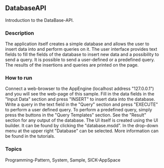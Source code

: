 ## DatabaseAPI
Introduction to the DataBase-API.

### Description
The application itself creates a simple database and allows the user to insert
data into and perform queries on it. The user interface provides text fields to 
fill the fields of the database to insert new data and a possibility to send a query. 
It is possible to send a user-defined or a predefined query.
The results of the insertions and queries are printed on the page.

### How to run
Connect a web-browser to the AppEngine (localhost address "127.0.0.1") and you will
see the web-page of this sample.
Fill in the data fields in the "Input Data" section and press "INSERT" to insert data
into the database.
Write a query in the text field in the "Query" section and press "EXECUTE" to perform a
user defined query.
To perform a predefined query, simply press the buttons in the "Query Templates" section.
See the "Result" section for any output of the database.
The UI itself is created using the UI builder. It can be found by clicking the
"database.msdd". In the drop-down menu at the upper right "Database" can be selected.
More information can be found in the tutorials.

### Topics
Programming-Pattern, System, Sample, SICK-AppSpace
